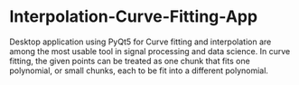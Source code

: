 # Interpolation-Curve-Fitting-App
Desktop application using PyQt5 for Curve fitting and interpolation are among the most usable tool in signal processing and data science. In curve fitting, the given points can be treated as one chunk that fits one polynomial, or small chunks, each to be fit into a different polynomial.
